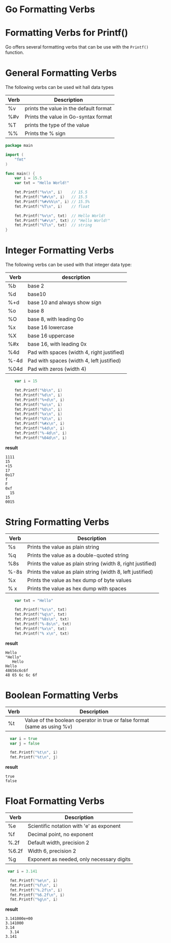 # Go Formatting Verbs

# Formatting Verbs for Printf()

Go offers several formatting verbs that can be use with the `Printf()` function.

# General Formatting Verbs

The following verbs can be used wit hall data types

| Verb | Description                            |
| ---- | -------------------------------------- |
| %v   | prints the value in the default format |
| %#v  | Prints the value in Go-syntax format   |
| %T   | prints the type of the value           |
| %%   | Prints the % sign                      |

```go
package main

import (
	"fmt"
)

func main() {
	var i = 15.5
	var txt = "Hello World!"

	fmt.Printf("%v\n", i)    // 15.5
	fmt.Printf("%#v\n", i)   // 15.5
	fmt.Printf("%#v%%\n", i) // 15.5%
	fmt.Printf("%T\n", i)    // float

	fmt.Printf("%v\n", txt)  // Hello World!
	fmt.Printf("%#v\n", txt) // "Hello World!"
	fmt.Printf("%T\n", txt)  // string
}
```

# Integer Formatting Verbs

The following verbs can be used with that integer data type:

| Verb | description                                |
| ---- | ------------------------------------------ |
| %b   | base 2                                     |
| %d   | base10                                     |
| %+d  | base 10 and always show sign               |
| %o   | base 8                                     |
| %O   | base 8, with leading 0o                    |
| %x   | base 16 lowercase                          |
| %X   | base 16 uppercase                          |
| %#x  | base 16, with leading 0x                   |
| %4d  | Pad with spaces (width 4, right justified) |
| %-4d | Pad with spaces (width 4, left justified)  |
| %04d | Pad with zeros (width 4)                   |

```go
	var i = 15

	fmt.Printf("%b\n", i)
	fmt.Printf("%d\n", i)
	fmt.Printf("%+d\n", i)
	fmt.Printf("%o\n", i)
	fmt.Printf("%O\n", i)
	fmt.Printf("%x\n", i)
	fmt.Printf("%X\n", i)
	fmt.Printf("%#x\n", i)
	fmt.Printf("%4d\n", i)
	fmt.Printf("%-4d\n", i)
	fmt.Printf("%04d\n", i)
```

**result**

```
1111
15
+15
17
0o17
f
F
0xf
  15
15
0015
```

# String Formatting Verbs

| Verb | Description                                                 |
| ---- | ----------------------------------------------------------- |
| %s   | Prints the value as plain string                            |
| %q   | Prints the value as a double-quoted string                  |
| %8s  | Prints the value as plain string (width 8, right justified) |
| %-8s | Prints the value as plain string (width 8, left justified)  |
| %x   | Prints the value as hex dump of byte values                 |
| % x  | Prints the value as hex dump with spaces                    |

```go
	var txt = "Hello"

	fmt.Printf("%s\n", txt)
	fmt.Printf("%q\n", txt)
	fmt.Printf("%8s\n", txt)
	fmt.Printf("%-8s\n", txt)
	fmt.Printf("%x\n", txt)
	fmt.Printf("% x\n", txt)
```

**result**

```
Hello
"Hello"
   Hello
Hello
48656c6c6f
48 65 6c 6c 6f
```

# Boolean Formatting Verbs

| Verb | Description                                                              |
| ---- | ------------------------------------------------------------------------ |
| %t   | Value of the boolean operator in true or false format (same as using %v) |

```go
  var i = true
  var j = false

  fmt.Printf("%t\n", i)
  fmt.Printf("%t\n", j)
```

**result**

```
true
false
```

# Float Formatting Verbs

| Verb  | Description                               |
| ----- | ----------------------------------------- |
| %e    | Scientific notation with 'e' as exponent  |
| %f    | Decimal point, no exponent                |
| %.2f  | Default width, precision 2                |
| %6.2f | Width 6, precision 2                      |
| %g    | Exponent as needed, only necessary digits |

```go
 var i = 3.141

  fmt.Printf("%e\n", i)
  fmt.Printf("%f\n", i)
  fmt.Printf("%.2f\n", i)
  fmt.Printf("%6.2f\n", i)
  fmt.Printf("%g\n", i)
```

**result**

```
3.141000e+00
3.141000
3.14
  3.14
3.141
```